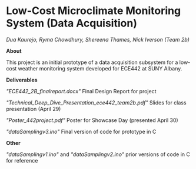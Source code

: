 # Low-Cost Microclimate Monitoring System (Data Acquisition)

*Dua Kaurejo, Ryma Chowdhury, Shereena Thames, Nick Iverson (Team 2b)*

**About**

This project is an initial prototype of a data acquisition subsystem for a low-cost weather monitoring system developed for ECE442 at SUNY Albany.

**Deliverables**

*"ECE442_2B_finalreport.docx"* Final Design Report for project

*"Technical_Deep_Dive_Presentation_ece442_team2b.pdf"* Slides for class presentation (April 29)

*"Poster_442project.pdf"* Poster for Showcase Day (presented April 30)

*"dataSamplingv3.ino"* Final version of code for prototype in C 


**Other**

*"dataSamplingv1.ino"* and *"dataSamplingv2.ino"* prior versions of code in C for reference




